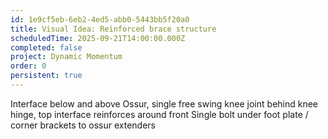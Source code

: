 ```yaml
---
id: 1e9cf5eb-6eb2-4ed5-abb0-5443bb5f20a0
title: Visual Idea: Reinforced brace structure
scheduledTime: 2025-09-21T14:00:00.000Z
completed: false
project: Dynamic Momentum
order: 0
persistent: true
---
```


Interface below and above Ossur, single free swing knee joint behind knee hinge, top interface reinforces around front
Single bolt under foot plate / corner brackets to ossur extenders